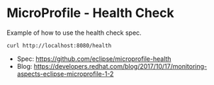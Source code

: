 # MicroProfile - Health Check

Example of how to use the health check spec.

```curl http://localhost:8080/health```

* Spec: https://github.com/eclipse/microprofile-health
* Blog: https://developers.redhat.com/blog/2017/10/17/monitoring-aspects-eclipse-microprofile-1-2